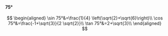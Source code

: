 #### 75°

$$
\begin{aligned}
\sin 75°&=\frac{1}{4} \left(\sqrt{2}+\sqrt{6}\right)\\
\cos 75°&=\frac{-1+\sqrt{3}}{2 \sqrt{2}}\\
\tan 75°&=2+\sqrt{3}\\
\end{aligned}
$$

